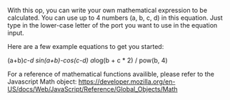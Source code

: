 With this op, you can write your own mathematical expression to be calculated. You can use up to 4 numbers (a, b, c, d) in this equation. Just type in the lower-case letter of the port you want to use in the equation input.

Here are a few example equations to get you started:

(a+b)*c-d
sin(a+b)-cos(c-d)
a*log(b + c * 2) / pow(b, 4)



For a reference of mathematical functions availible, please refer to the Javascript Math object: https://developer.mozilla.org/en-US/docs/Web/JavaScript/Reference/Global_Objects/Math
